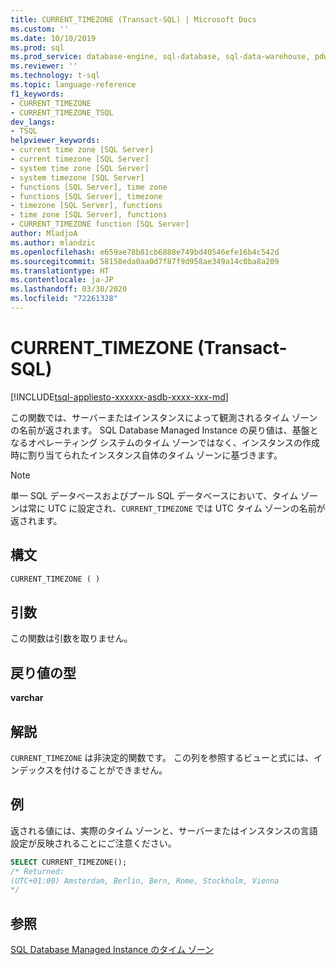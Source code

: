 ```yaml
---
title: CURRENT_TIMEZONE (Transact-SQL) | Microsoft Docs
ms.custom: ''
ms.date: 10/10/2019
ms.prod: sql
ms.prod_service: database-engine, sql-database, sql-data-warehouse, pdw
ms.reviewer: ''
ms.technology: t-sql
ms.topic: language-reference
f1_keywords:
- CURRENT_TIMEZONE
- CURRENT_TIMEZONE_TSQL
dev_langs:
- TSQL
helpviewer_keywords:
- current time zone [SQL Server]
- current timezone [SQL Server]
- system time zone [SQL Server]
- system timezone [SQL Server]
- functions [SQL Server], time zone
- functions [SQL Server], timezone
- timezone [SQL Server], functions
- time zone [SQL Server], functions
- CURRENT_TIMEZONE function [SQL Server]
author: MladjoA
ms.author: mlandzic
ms.openlocfilehash: e659ae78b81cb6888e749bd40546efe16b4c542d
ms.sourcegitcommit: 58158eda0aa0d7f87f9d958ae349a14c0ba8a209
ms.translationtype: HT
ms.contentlocale: ja-JP
ms.lasthandoff: 03/30/2020
ms.locfileid: "72261328"
---
```

# <a name="current_timezone-transact-sql"></a>CURRENT_TIMEZONE (Transact-SQL)

[!INCLUDE[tsql-appliesto-xxxxxx-asdb-xxxx-xxx-md](../../includes/tsql-appliesto-xxxxxx-asdb-xxxx-xxx-md.md)]

この関数では、サーバーまたはインスタンスによって観測されるタイム ゾーンの名前が返されます。 SQL Database Managed Instance の戻り値は、基盤となるオペレーティング システムのタイム ゾーンではなく、インスタンスの作成時に割り当てられたインスタンス自体のタイム ゾーンに基づきます。
  
> [!NOTE]  
> 単一 SQL データベースおよびプール SQL データベースにおいて、タイム ゾーンは常に UTC に設定され、`CURRENT_TIMEZONE` では UTC タイム ゾーンの名前が返されます。
  
## <a name="syntax"></a>構文  
  
```sql
CURRENT_TIMEZONE ( )  
```
  
## <a name="arguments"></a>引数

この関数は引数を取りません。
  
## <a name="return-type"></a>戻り値の型  

**varchar**
  
## <a name="remarks"></a>解説  

`CURRENT_TIMEZONE` は非決定的関数です。 この列を参照するビューと式には、インデックスを付けることができません。
  
## <a name="example"></a>例

返される値には、実際のタイム ゾーンと、サーバーまたはインスタンスの言語設定が反映されることにご注意ください。

```sql
SELECT CURRENT_TIMEZONE();  
/* Returned:  
(UTC+01:00) Amsterdam, Berlin, Bern, Rome, Stockholm, Vienna 
*/
```  
  
## <a name="see-also"></a>参照

[SQL Database Managed Instance のタイム ゾーン](https://docs.microsoft.com/azure/sql-database/sql-database-managed-instance-timezone)

